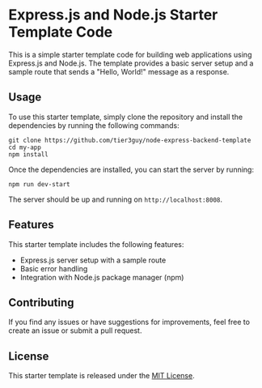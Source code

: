 # Express.js and Node.js Starter Template Code

This is a simple starter template code for building web applications using Express.js and Node.js. The template provides a basic server setup and a sample route that sends a "Hello, World!" message as a response.

## Usage

To use this starter template, simply clone the repository and install the dependencies by running the following commands:

```
git clone https://github.com/tier3guy/node-express-backend-template
cd my-app
npm install
```

Once the dependencies are installed, you can start the server by running:

```
npm run dev-start
```

The server should be up and running on `http://localhost:8008`.

## Features

This starter template includes the following features:

-   Express.js server setup with a sample route
-   Basic error handling
-   Integration with Node.js package manager (npm)

## Contributing

If you find any issues or have suggestions for improvements, feel free to create an issue or submit a pull request.

## License

This starter template is released under the [MIT License](https://opensource.org/licenses/MIT).
